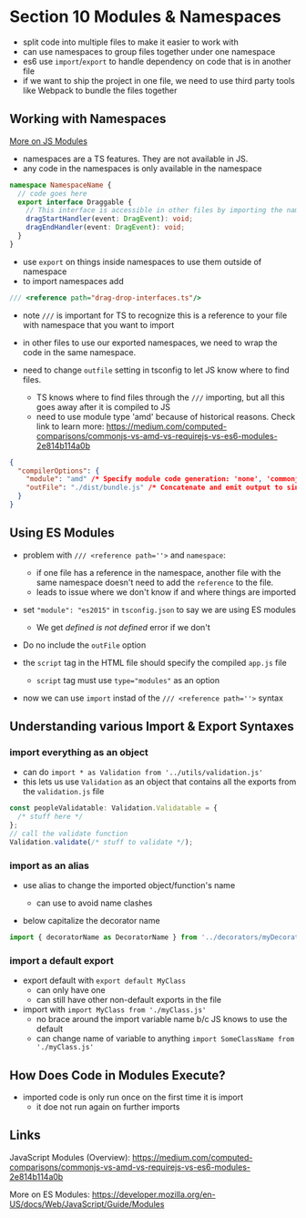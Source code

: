 # Section 10 Modules & Namespaces

- split code into multiple files to make it easier to work with
- can use namespaces to group files together under one namespace
- es6 use `import`/`export` to handle dependency on code that is in another file
- if we want to ship the project in one file, we need to use third party tools like Webpack to bundle the files together

## Working with Namespaces

[More on JS Modules](https://medium.com/computed-comparisons/commonjs-vs-amd-vs-requirejs-vs-es6-modules-2e814b114a0b)

- namespaces are a TS features. They are not available in JS.
- any code in the namespaces is only available in the namespace

```ts
namespace NamespaceName {
  // code goes here
  export interface Draggable {
    // This interface is accessible in other files by importing the namespace
    dragStartHandler(event: DragEvent): void;
    dragEndHandler(event: DragEvent): void;
  }
}
```

- use `export` on things inside namespaces to use them outside of namespace
- to import namespaces add

```ts
/// <reference path="drag-drop-interfaces.ts"/>
```

- note `///` is important for TS to recognize this is a reference to your file with namespace that you want to import

- in other files to use our exported namespaces, we need to wrap the code in the same namespace.

- need to change `outfile` setting in tsconfig to let JS know where to find files.
  - TS knows where to find files through the `///` importing, but all this goes away after it is compiled to JS
  - need to use module type 'amd' because of historical reasons. Check link to learn more: https://medium.com/computed-comparisons/commonjs-vs-amd-vs-requirejs-vs-es6-modules-2e814b114a0b

```json
{
  "compilerOptions": {
    "module": "amd" /* Specify module code generation: 'none', 'commonjs', 'amd', 'system', 'umd', 'es2015', or 'ESNext'. */,
    "outFile": "./dist/bundle.js" /* Concatenate and emit output to single file. */
  }
}
```

## Using ES Modules

- problem with `/// <reference path=''>` and `namespace`:

  - if one file has a reference in the namespace, another file with the same namespace doesn't need to add the `reference` to the file.
  - leads to issue where we don't know if and where things are imported

- set `"module": "es2015"` in `tsconfig.json` to say we are using ES modules
  - We get _defined is not defined_ error if we don't
- Do no include the `outFile` option
- the `script` tag in the HTML file should specify the compiled `app.js` file

  - `script` tag must use `type="modules"` as an option

- now we can use `import` instad of the `/// <reference path=''>` syntax

## Understanding various Import & Export Syntaxes

### import everything as an object

- can do `import * as Validation from '../utils/validation.js'`
- this lets us use `Validation` as an object that contains all the exports from the `validation.js` file

```ts
const peopleValidatable: Validation.Validatable = {
  /* stuff here */
};
// call the validate function
Validation.validate(/* stuff to validate */);
```

### import as an alias

- use alias to change the imported object/function's name

  - can use to avoid name clashes

- below capitalize the decorator name

```ts
import { decoratorName as DecoratorName } from '../decorators/myDecorator.js';
```

### import a default export

- export default with `export default MyClass`
  - can only have one
  - can still have other non-default exports in the file
- import with `import MyClass from './myClass.js'`
  - no brace around the import variable name b/c JS knows to use the default
  - can change name of variable to anything `import SomeClassName from './myClass.js'`

## How Does Code in Modules Execute?

- imported code is only run once on the first time it is import
  - it doe not run again on further imports

## Links

JavaScript Modules (Overview): https://medium.com/computed-comparisons/commonjs-vs-amd-vs-requirejs-vs-es6-modules-2e814b114a0b

More on ES Modules: https://developer.mozilla.org/en-US/docs/Web/JavaScript/Guide/Modules
